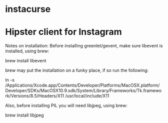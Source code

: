 instacurse
==========

Hipster client for Instagram
==========

Notes on installation: 
Before installing greenlet/gevent, make sure libevent is installed, using brew:

brew install libevent

brew may put the installation on a funky place, if so run the following:

ln -s  /Applications/Xcode.app/Contents/Developer/Platforms/MacOSX.platform/Developer/SDKs/MacOSX10.9.sdk/System/Library/Frameworks/Tk.framework/Versions/8.5/Headers/X11 /usr/local/include/X11

Also, before installing PIL you will need libjpeg, using brew: 

brew install libjpeg

